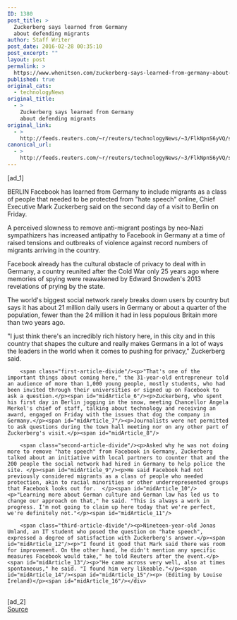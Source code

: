 ```yaml
---
ID: 1380
post_title: >
  Zuckerberg says learned from Germany
  about defending migrants
author: Staff Writer
post_date: 2016-02-28 00:35:10
post_excerpt: ""
layout: post
permalink: >
  https://www.whenitson.com/zuckerberg-says-learned-from-germany-about-defending-migrants/
published: true
original_cats:
  - technologyNews
original_title:
  - >
    Zuckerberg says learned from Germany
    about defending migrants
original_link:
  - >
    http://feeds.reuters.com/~r/reuters/technologyNews/~3/FlkNpnS6yVQ/story01.htm
canonical_url:
  - >
    http://feeds.reuters.com/~r/reuters/technologyNews/~3/FlkNpnS6yVQ/story01.htm
---
```

 [ad_1]
<br><div id="articleText">
<span id="midArticle_start"/>

<span id="midArticle_0"/><span class="focusParagraph" readability="5"><p><span class="articleLocation">BERLIN</span> Facebook has learned from Germany to include migrants as a class of people that needed to be protected from "hate speech" online, Chief Executive Mark Zuckerberg said on the second day of a visit to Berlin on Friday.</p></span><span id="midArticle_1"/><p>A perceived slowness to remove anti-migrant postings by neo-Nazi sympathizers has increased antipathy to Facebook in Germany at a time of raised tensions and outbreaks of violence against record numbers of migrants arriving in the country.</p><span id="midArticle_2"/><p>Facebook already has the cultural obstacle of privacy to deal with in Germany, a country reunited after the Cold War only 25 years ago where memories of spying were reawakened by Edward Snowden's 2013 revelations of prying by the state.</p><span id="midArticle_3"/><p>The world's biggest social network rarely breaks down users by country but says it has about 21 million daily users in Germany or about a quarter of the population, fewer than the 24 million it had in less populous Britain more than two years ago.</p><span id="midArticle_4"/><p>"I just think there's an incredibly rich history here, in this city and in this country that shapes the culture and really makes Germans in a lot of ways the leaders in the world when it comes to pushing for privacy," Zuckerberg said. </p><span id="midArticle_5"/>
        
        <span class="first-article-divide"/><p>"That's one of the important things about coming here," the 31-year-old entrepreneur told an audience of more than 1,000 young people, mostly students, who had been invited through their universities or signed up on Facebook to ask a question.</p><span id="midArticle_6"/><p>Zuckerberg, who spent his first day in Berlin jogging in the snow, meeting Chancellor Angela Merkel's chief of staff, talking about technology and receiving an award, engaged on Friday with the issues that dog the company in Germany.</p><span id="midArticle_7"/><p>Journalists were not permitted to ask questions during the town hall meeting nor on any other part of Zuckerberg's visit.</p><span id="midArticle_8"/>
        
        <span class="second-article-divide"/><p>Asked why he was not doing more to remove "hate speech" from Facebook in Germany, Zuckerberg talked about an initiative with local partners to counter that and the 200 people the social network had hired in Germany to help police the site. </p><span id="midArticle_9"/><p>He said Facebook had not previously considered migrants as a class of people who needed protection, akin to racial minorities or other underrepresented groups that Facebook looks out for.  </p><span id="midArticle_10"/><p>"Learning more about German culture and German law has led us to change our approach on that," he said. "This is always a work in progress. I'm not going to claim up here today that we're perfect, we're definitely not."</p><span id="midArticle_11"/>
        
        <span class="third-article-divide"/><p>Nineteen-year-old Jonas Umland, an IT student who posed the question on "hate speech", expressed a degree of satisfaction with Zuckerberg's answer.</p><span id="midArticle_12"/><p>"I found it good that Mark said there was room for improvement. On the other hand, he didn't mention any specific measures Facebook would take," he told Reuters after the event.</p><span id="midArticle_13"/><p>"He came across very well, also at times spontaneous," he said. "I found him very likeable."</p><span id="midArticle_14"/><span id="midArticle_15"/><p> (Editing by Louise Ireland)</p><span id="midArticle_16"/></div>
<br>[ad_2]
<br><a href="http://feeds.reuters.com/~r/reuters/technologyNews/~3/FlkNpnS6yVQ/story01.htm">Source </a>